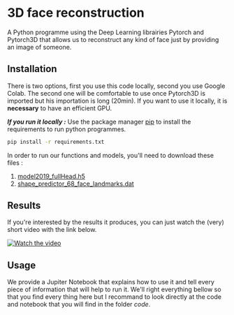 # 3D face reconstruction
A Python programme using the Deep Learning librairies Pytorch and Pytorch3D that allows us to reconstruct any kind of face just by providing an image of someone.

## Installation

There is two options, first you use this code locally, second you use Google Colab. The second one will be comfortable to use once Pytorch3D is imported but his importation is long (20min). If you want to use it locally, it is **necessary** to have an efficient GPU.  

***If you run it locally :***
Use the package manager [pip](https://pip.pypa.io/en/stable/) to install the requirements to run python programmes.

```bash
pip install -r requirements.txt
```

In order to run our functions and models, you'll need to download these files : 
 1) [model2019_fullHead.h5](https://faces.dmi.unibas.ch/bfm/bfm2019.html)
 2) [shape_predictor_68_face_landmarks.dat](https://github.com/davisking/dlib-models/blob/master/shape_predictor_68_face_landmarks.dat.bz2)


## Results

If you're interested by the results it produces, you can just watch the (very) short video with the link below.

[![Watch the video](https://img.youtube.com/vi/h8PuR1Vn-RI/hqdefault.jpg)](https://youtu.be/h8PuR1Vn-RI)


## Usage

We provide a Jupiter Notebook that explains how to use it and tell every piece of information that will help to run it. We'll right everything bellow so that you find every thing here but I recommand to look directly at the code and notebook that you will find in the folder *code*.





